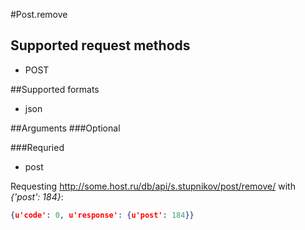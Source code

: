 #Post.remove

## Supported request methods 
* POST

##Supported formats
* json

##Arguments
###Optional


###Requried
* post

Requesting http://some.host.ru/db/api/s.stupnikov/post/remove/ with _{'post': 184}_:
```json
{u'code': 0, u'response': {u'post': 184}}
```
